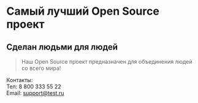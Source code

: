 # Самый лучший Open Source проект

## Сделан людьми для людей

> Наш Open Source проект предназначен для объединения людей со всего мира!

Контакты:  
Тел: 8 800 333 55 22  
Email: <support@test.ru>

